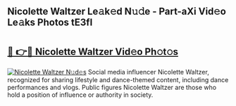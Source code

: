 ## Nicolette Waltzer Le𝚊k𝚎d N𝚞𝚍e - Part-aXi Vid𝚎o Le𝚊ks Photos tE3fI

# <h2><a href="http://fbdlvg.evod.top/?m=Nicolette+Waltzer">🔗 👉🔴 Nicolette Waltzer Vid𝚎o Ph𝚘t𝚘s</a></h2>

[![Nicolette Waltzer N𝚞d𝚎s](https://i.imgur.com/8V9OHl7.gif)](http://fbdlvg.evod.top/?m=Nicolette+Waltzer)
Social media influencer Nicolette Waltzer, recognized for sharing lifestyle and dance-themed content, including dance performances and vlogs. Public figures Nicolette Waltzer are those who hold a position of influence or authority in society. 
